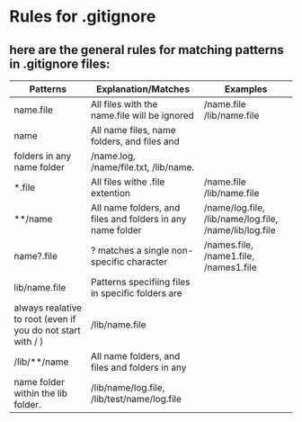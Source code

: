 # Rules for .gitignore
## here are the general rules for matching patterns in .gitignore files:

| Patterns                           | Explanation/Matches                                        | Examples |
| --------                  | -------------------                                                    | -------- |
| name.file             | All files with the name.file will be ignored                               | /name.file /lib/name.file |
|name                    | All name files, name folders, and files and 
                            folders in any name folder                                               | /name.log, /name/file.txt, /lib/name.|
|*.file                  | All files withe .file extention 	                                         |/name.file /lib/name.file |
|**/name                 | 	All name folders, and files and folders in any name folder               |/name/log.file, /lib/name/log.file, /name/lib/log.file |
|name?.file              |	? matches a single non-specific character                        |	/names.file, /name1.file, /names1.file |
|lib/name.file           | Patterns specifiing files in specific folders are
                                always realative to root (even if you do not start with / )          | /lib/name.file|
|/lib/**/name            |	All name folders, and files and folders in any 
                                name folder within the lib folder.                                    |/lib/name/log.file, /lib/test/name/log.file |
